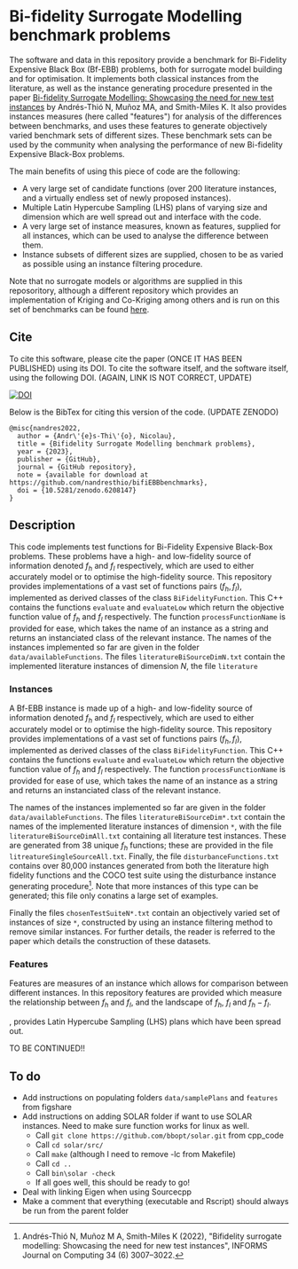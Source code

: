 # Bi-fidelity Surrogate Modelling benchmark problems

The software and data in this repository provide a benchmark for Bi-Fidelity Expensive Black Box (Bf-EBB) problems, both for surrogate model building and for optimisation. It implements both classical instances from the literature, as well as the instance generating procedure presented in the paper [Bi-fidelity Surrogate Modelling: Showcasing the need for new test instances](https://doi.org/10.1287/ijoc.2019.0934) by Andrés-Thió N, Muñoz MA, and Smith-Miles K. It also provides instances measures (here called "features") for analysis of the differences between benchmarks, and uses these features to generate objectively varied benchmark sets of different sizes. These benchmark sets can be used by the community when analysing the performance of new Bi-fidelity Expensive Black-Box problems.

The main benefits of using this piece of code are the following:

- A very large set of candidate functions (over 200 literature instances, and a virtually endless set of newly proposed instances).
- Multiple Latin Hypercube Sampling (LHS) plans of varying size and dimension which are well spread out and interface with the code.
- A very large set of instance measures, known as features, supplied for all instances, which can be used to analyse the difference between them.
- Instance subsets of different sizes are supplied, chosen to be as varied as possible using an instance filtering procedure.

Note that no surrogate models or algorithms are supplied in this reposoritory, although a different repository which provides an implementation of Kriging and Co-Kriging among others and is run on this set of benchmarks can be found [here](https://github.com/nandresthio/bifiEBBmethods).

## Cite

To cite this software, please cite the paper (ONCE IT HAS BEEN PUBLISHED) using its DOI. To cite the software itself, and the software itself, using the following DOI. (AGAIN, LINK IS NOT CORRECT, UPDATE)

[![DOI](https://zenodo.org/badge/285853815.svg)](https://zenodo.org/badge/latestdoi/285853815)

Below is the BibTex for citing this version of the code. (UPDATE ZENODO)

```
@misc{nandres2022,
  author = {Andr\'{e}s-Thi\'{o}, Nicolau},
  title = {Bifidelity Surrogate Modelling benchmark problems},
  year = {2023},
  publisher = {GitHub},
  journal = {GitHub repository},
  note = {available for download at https://github.com/nandresthio/bifiEBBbenchmarks},
  doi = {10.5281/zenodo.6208147}
} 
```


## Description

This code implements test functions for Bi-Fidelity Expensive Black-Box problems. These problems have a high- and low-fidelity source of information denoted $f_h$ and $f_l$ respectively, which are used to either accurately model or to optimise the high-fidelity source. This repository provides implementations of a vast set of functions pairs $(f_h,f_l)$, implemented as derived classes of the class `BiFidelityFunction`. This C++ contains the functions `evaluate` and `evaluateLow` which return the objective function value of $f_h$ and $f_l$ respectively. The function `processFunctionName` is provided for ease, which takes the name of an instance as a string and returns an instanciated class of the relevant instance. The names of the instances implemented so far are given in the folder `data/availableFunctions`. The files `literatureBiSourceDimN.txt` contain the implemented literature instances of dimension $N$, the file `literature `

### Instances

A Bf-EBB instance is made up of a high- and low-fidelity source of information denoted $f_h$ and $f_l$ respectively, which are used to either accurately model or to optimise the high-fidelity source. This repository provides implementations of a vast set of functions pairs $(f_h,f_l)$, implemented as derived classes of the class `BiFidelityFunction`. This C++ contains the functions `evaluate` and `evaluateLow` which return the objective function value of $f_h$ and $f_l$ respectively. The function `processFunctionName` is provided for ease of use, which takes the name of an instance as a string and returns an instanciated class of the relevant instance.

The names of the instances implemented so far are given in the folder `data/availableFunctions`. The files `literatureBiSourceDim*.txt` contain the names of the implemented literature instances of dimension `*`, with the file `literatureBiSourceDimAll.txt` containing all literature test instances. These are generated from 38 unique $f_h$ functions; these are provided in the file `litreatureSingleSourceAll.txt`. Finally, the file `disturbanceFunctions.txt` contains over 80,000 instances generated from both the literature high fidelity functions and the COCO test suite using the disturbance instance generating procedure[^1]. Note that more instances of this type can be generated; this file only conatins a large set of examples.

Finally the files `chosenTestSuiteN*.txt` contain an objectively varied set of instances of size `*`, constructed by using an instance filtering method to remove similar instances. For further details, the reader is referred to the paper which details the construction of these datasets.


### Features


Features are measures of an instance which allows for comparison between different instances. In this repository features are provided which measure the relationship between $f_h$ and $f_l$, and the landscape of $f_h$, $f_l$ and $f_h - f_l$.

, provides Latin Hypercube Sampling (LHS) plans which have been spread out.

TO BE CONTINUED!!

## To do
 - Add instructions on populating folders `data/samplePlans` and `features` from figshare
 - Add instructions on adding SOLAR folder if want to use SOLAR instances. Need to make sure function works for linux as well.
    - Call `git clone https://github.com/bbopt/solar.git` from cpp_code
    - Call `cd solar/src/`
    - Call `make` (although I need to remove -lc from Makefile)
    - Call `cd ..`
    - Call `bin\solar -check`
    - If all goes well, this should be ready to go!
 - Deal with linking Eigen when using Sourcecpp
 - Make a comment that everything (executable and Rscript) should always be run from the parent folder


[^1]: Andrés-Thió N, Muñoz M A, Smith-Miles K (2022), "Bifidelity surrogate modelling: Showcasing the need for new test instances", INFORMS Journal on Computing 34 (6) 3007–3022.
[^5]: Toal DJ (2015) "Some considerations regarding the use of multi-fidelity kriging in the construction of surrogate models". Structural and Multidisciplinary Optimization 51(6):1223–1245.
[^6]: Song X, Lv L, Sun W, Zhang J (2019) "A radial basis function-based multi-fidelity surrogate model: exploring correlation between high-fidelity and low-fidelity models". Structural and Multidisciplinary Optimization 60(3):965–981.
[^7]: March A, Willcox K (2012) "Provably convergent multifidelity optimization algorithm not requiring high-fidelity derivatives". AIAA journal 50(5):1079–1089.
[^8]: Rajnarayan D, Haas A, Kroo I (2008) "A multifidelity gradient-free optimization method and application to aerodynamic design". 12th AIAA/ISSMO multidisciplinary analysis and optimization conference, 6020.
[^9]: Liu B, Koziel S, Zhang Q (2016) "A multi-fidelity surrogate-model-assisted evolutionary algorithm for computationally expensive optimization problems". Journal of computational science 12:28–37.
[^10]: Wang H, Jin Y, Doherty J (2017) "A generic test suite for evolutionary multifidelity optimization". IEEE Transactions on Evolutionary Computation 22(6):836–850.
[^11]: Liu H, Ong YS, Cai J, Wang Y (2018b) "Cope with diverse data structures in multi-fidelity modeling: a gaussian process method". Engineering Applications of Artificial Intelligence 67:211–225.
[^12]: Wu Y, Hu J, Zhou Q, Wang S, Jin P (2020) "An active learning multi-fidelity metamodeling method based on the bootstrap estimator". Aerospace Science and Technology 106:106116.
[^13]: Shi M, Lv L, Sun W, Song X (2020) "A multi-fidelity surrogate model based on support vector regression". Structural and Multidisciplinary Optimization 1–13.
[^14]: Dong H, Song B, Wang P, Huang S (2015) "Multi-fidelity information fusion based on prediction of kriging". Structural and Multidisciplinary Optimization 51(6):1267–1280.
[^15]: Xiong S, Qian PZ, Wu CJ (2013) "Sequential design and analysis of high-accuracy and low-accuracy computer codes". Technometrics 55(1):37–46.
[^16]: Park C, Haftka RT, Kim NH (2018) "Low-fidelity scale factor improves bayesian multi-fidelity prediction by reducing bumpiness of discrepancy function". Structural and Multidisciplinary Optimization 58(2):399–414.
[^17]: Hansen N, Auger A, Ros R, Mersmann O, Tuˇsar T, Brockhoff D (2020) "COCO: A platform for comparing continuous optimizers in a black-box setting". Optimization Methods and Software URL http://dx.doi.org/https://doi.org/10.1080/10556788.2020.1808977